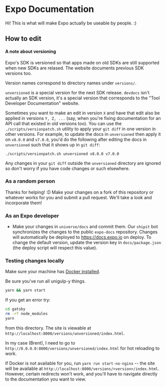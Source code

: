 # Expo Documentation

Hi! This is what will make Expo actually be useable by people. :)

## How to edit

#### A note about versioning

Expo's SDK is versioned so that apps made on old SDKs are still supported
when new SDKs are relased. The website documents previous SDK versions too.

Version names correspond to directory names under `versions/`.

`unversioned` is a special version for the next SDK release. `devdocs` isn't
actually an SDK version, it's a special version that corresponds to the
"Tool Developer Documentation" website.

Sometimes you want to make an edit in version `X` and have that edit also
be applied in versions `Y, Z, ...` (say, when you're fixing documentation for an
API call that existed in old versions too). You can use the
`./scripts/versionpatch.sh` utility to apply your `git diff` in one version in
other versions. For example, to update the docs in `unversioned` then apply it
on `v8.0.0` and `v7.0.0`, you'd do the following after editing the docs in
`unversioned` such that it shows up in `git diff`:

```./scripts/versionpatch.sh unversioned v8.0.0 v7.0.0```

Any changes in your `git diff` outside the `unversioned` directory are ignored
so don't worry if you have code changes or such elsewhere.

### As a random person

Thanks for helping! :D Make your changes on a fork of this repository or
whatever works for you and submit a pull request. We'll take a look and
incorporate them!

### As an Expo developer

- Make your changes in `universe/docs` and commit them. Our `shipit` bot
synchronizes the changes to the public `expo-docs` repository. Changes will
automatically be deployed to https://docs.expo.io on deploy. To change
the default version, update the version key in `docs/package.json` (the
deploy script will respect this value).

### Testing changes locally

Make sure your machine has [Docker installed](https://docs.docker.com/engine/installation/#platform-support-matrix).

Be sure you've run all unigulp-y things.

```bash
yarn && yarn start
```

If you get an error try:

```bash
cd gatsby
rm -rf node_modules
yarn
```

from this directory. The site is viewable at `http://localhost:8000/versions/unversioned/index.html`.

In my case (Brent), I need to go to `http://0.0.0.0:8000/versions/unversioned/index.html` for hot reloading
to work.

If Docker is not available for you, run `yarn run start-no-nginx` -- the site will be available at `http://localhost:8000/versions/<version>/index.html`. However, certain redirects won't work, and you'll have to navigate directly to the documentation you want to view.
